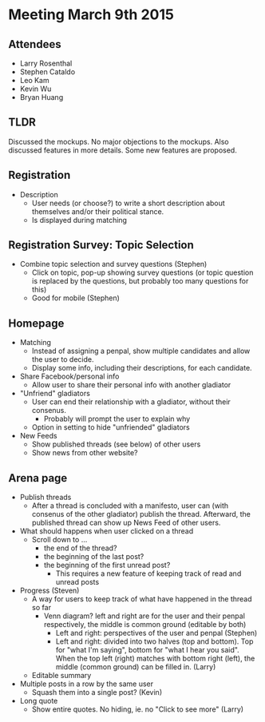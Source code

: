 # Meeting March 9th 2015

## Attendees
- Larry Rosenthal
- Stephen Cataldo
- Leo Kam
- Kevin Wu
- Bryan Huang

## TLDR
Discussed the mockups. No major objections to the mockups. Also discussed features in more details. Some new features are proposed.

## Registration
  - Description
    - User needs (or choose?) to write a short description about themselves and/or their political stance.
    - Is displayed during matching

## Registration Survey: Topic Selection
  - Combine topic selection and survey questions (Stephen)
    - Click on topic, pop-up showing survey questions (or topic question is replaced by the questions, but probably too many questions for this)
    - Good for mobile (Stephen)

## Homepage
  - Matching
    - Instead of assigning a penpal, show multiple candidates and allow the user to decide.
    - Display some info, including their descriptions, for each candidate.
  - Share Facebook/personal info
    - Allow user to share their personal info with another gladiator
  - "Unfriend" gladiators
    - User can end their relationship with a gladiator, without their consenus.
        - Probably will prompt the user to explain why
    - Option in setting to hide "unfriended" gladiators
  - New Feeds
    - Show published threads (see below) of other users
    - Show news from other website?

## Arena page
  - Publish threads
    - After a thread is concluded with a manifesto, user can (with consenus of the other gladiator) publish the thread. Afterward, the published thread can show up News Feed of other users.
  - What should happens when user clicked on a thread
    - Scroll down to ...
        - the end of the thread?
        - the beginning of the last post?
        - the beginning of the first unread post?
            - This requires a new feature of keeping track of read and unread posts
  - Progress (Steven)
    - A way for users to keep track of what have happened in the thread so far
        - Venn diagram? left and right are for the user and their penpal respectively, the middle is common ground (editable by both)
            - Left and right: perspectives of the user and penpal (Stephen)
            - Left and right: divided into two halves (top and bottom). Top for "what I'm saying", bottom for "what I hear you said". When the top left (right) matches with bottom right (left), the middle (common ground) can be filled in. (Larry)
    - Editable summary
  - Multiple posts in a row by the same user
    - Squash them into a single post? (Kevin) 
  - Long quote
    - Show entire quotes. No hiding, ie. no "Click to see more" (Larry)


